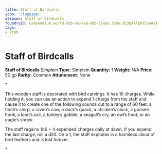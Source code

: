 ```yaml
---
title: Staff of Birdcalls
icon: ':luggage:'
aliases: Staff of Birdcalls
foundryId: Compendium.world.ddb-eureka-ddb-items.Item.R13QAklERYZneAxI
tags:
- Item
---
```


# Staff of Birdcalls

**Staff of Birdcalls**
_Simplem_
**Type:** Simplem
**Quantity:** 1
**Weight:** N/A
**Price:** 50 gp
**Rarity:** Common
**Attunement:** None

*<p class="Core-Styles_Core-Body">This wooden staff is decorated with bird carvings. It has 10 charges. While holding it, you can use an action to expend 1 charge from the staff and cause it to create one of the following sounds out to a range of 60 feet: a finch’s chirp, a raven’s caw, a duck’s quack, a chicken’s cluck, a goose’s honk, a loon’s call, a turkey’s gobble, a seagull’s cry, an owl’s hoot, or an eagle<span class="No-Break">’s shriek.</span></p>
<p class="Core-Styles_Core-Body">The staff regains 1d6 + 4 expended charges daily at dawn. If you expend the last charge, roll a d20. On a 1, the staff explodes in a harmless cloud of bird feathers and is los<span class="No-Break">t forever.</span></p>*